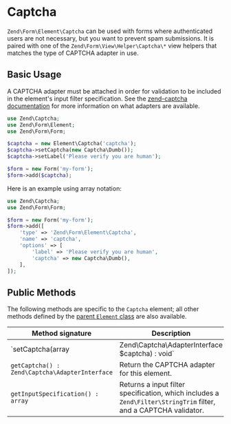 # Captcha

`Zend\Form\Element\Captcha` can be used with forms where authenticated users are
not necessary, but you want to prevent spam submissions. It is paired with one
of the `Zend\Form\View\Helper\Captcha\*` view helpers that matches the type of
CAPTCHA adapter in use.

## Basic Usage

A CAPTCHA adapter must be attached in order for validation to be included in the
element's input filter specification. See the [zend-captcha documentation](https://zendframework.github.io/zend-captcha/adapters/)
for more information on what adapters are available.

```php
use Zend\Captcha;
use Zend\Form\Element;
use Zend\Form\Form;

$captcha = new Element\Captcha('captcha');
$captcha->setCaptcha(new Captcha\Dumb());
$captcha->setLabel('Please verify you are human');

$form = new Form('my-form');
$form->add($captcha);
```

Here is an example using array notation:

```php
use Zend\Captcha;
use Zend\Form\Form;

$form = new Form('my-form');
$form->add([
    'type' => 'Zend\Form\Element\Captcha',
    'name' => 'captcha',
    'options' => [
        'label' => 'Please verify you are human',
        'captcha' => new Captcha\Dumb(),
    ],
]);
```

## Public Methods

The following methods are specific to the `Captcha` element; all other methods
defined by the [parent `Element` class](element.md#public-methods) are also
available.

Method signature                               | Description
---------------------------------------------- | -----------
`setCaptcha(array|Zend\Captcha\AdapterInterface $captcha) : void` | Set the CAPTCHA adapter for this element. If `$captcha` is an array, `Zend\Captcha\Factory::factory()` will be run to create the adapter from the array configuration.
`getCaptcha() : Zend\Captcha\AdapterInterface` | Return the CAPTCHA adapter for this element.
`getInputSpecification() : array`              | Returns a input filter specification, which includes a `Zend\Filter\StringTrim` filter, and a CAPTCHA validator.
